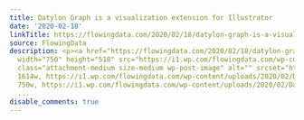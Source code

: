 ```yaml
---
title: Datylon Graph is a visualization extension for Illustrator
date: '2020-02-18'
linkTitle: https://flowingdata.com/2020/02/18/datylon-graph-is-a-visualization-extension-for-illustrator/
source: FlowingData
description: <p><a href="https://flowingdata.com/2020/02/18/datylon-graph-is-a-visualization-extension-for-illustrator/"><img
  width="750" height="518" src="https://i1.wp.com/flowingdata.com/wp-content/uploads/2020/02/Datylon.png?fit=750%2C518&amp;ssl=1"
  class="attachment-medium size-medium wp-post-image" alt="" srcset="https://i1.wp.com/flowingdata.com/wp-content/uploads/2020/02/Datylon.png?w=1614&amp;ssl=1
  1614w, https://i1.wp.com/flowingdata.com/wp-content/uploads/2020/02/Datylon.png?resize=750%2C518&amp;ssl=1
  750w, https://i1.wp.com/flowingdata.com/wp-content/uploads/2020/02/Datylon.png?resize=1090%2C75
  ...
disable_comments: true
---
```

<p><a href="https://flowingdata.com/2020/02/18/datylon-graph-is-a-visualization-extension-for-illustrator/"><img width="750" height="518" src="https://i1.wp.com/flowingdata.com/wp-content/uploads/2020/02/Datylon.png?fit=750%2C518&amp;ssl=1" class="attachment-medium size-medium wp-post-image" alt="" srcset="https://i1.wp.com/flowingdata.com/wp-content/uploads/2020/02/Datylon.png?w=1614&amp;ssl=1 1614w, https://i1.wp.com/flowingdata.com/wp-content/uploads/2020/02/Datylon.png?resize=750%2C518&amp;ssl=1 750w, https://i1.wp.com/flowingdata.com/wp-content/uploads/2020/02/Datylon.png?resize=1090%2C75 ...